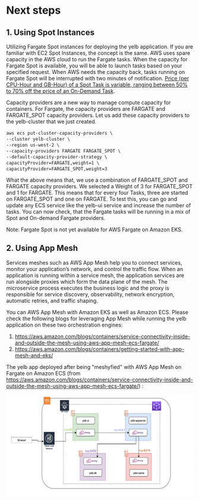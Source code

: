 # Next steps

## 1. Using Spot Instances 

Utilizing Fargate Spot instances for deploying the yelb application. If you are familiar with EC2 Spot Instances, the concept is the same. AWS uses spare capacity in the AWS cloud to run the Fargate tasks. When the capacity for Fargate Spot is available, you will be able to launch tasks based on your specified request. When AWS needs the capacity back, tasks running on Fargate Spot will be interrupted with two minutes of notification. [Price (per CPU-Hour and GB-Hour) of a Spot Task is variable, ranging between 50% to 70% off the price of an On-Demand Task](https://aws.amazon.com/blogs/compute/deep-dive-into-fargate-spot-to-run-your-ecs-tasks-for-up-to-70-less/). 

Capacity providers are a new way to manage compute capacity for containers. For Fargate, the capacity providers are FARGATE and FARGATE_SPOT capacity providers. Let us add these capacity providers to the yelb-cluster that we just created.

```
aws ecs put-cluster-capacity-providers \
--cluster yelb-cluster \
--region us-west-2 \
--capacity-providers FARGATE FARGATE_SPOT \
--default-capacity-provider-strategy \
capacityProvider=FARGATE,weight=1 \
capacityProvider=FARGATE_SPOT,weight=3
```

What the above means that, we use a combination of FARGATE_SPOT and FARGATE capacity providers. We selected a Weight of 3 for FARGATE_SPOT and 1 for FARGATE. This means that for every four Tasks, three are started on FARGATE_SPOT and one on FARGATE. To test this, you can go and update any ECS service like the yelb-ui service and increase the number of tasks. You can now check, that the Fargate tasks will be running in a mix of Spot and On-demand Fargate providers. 

Note: Fargate Spot is not yet available for AWS Fargate on Amazon EKS. 

## 2. Using App Mesh

Services meshes such as AWS App Mesh help you to connect services, monitor your application’s network, and control the traffic flow. When an application is running within a service mesh, the application services are run alongside proxies which form the data plane of the mesh. The microservice process executes the business logic and the proxy is responsible for service discovery, observability, network encryption, automatic retries, and traffic shaping. 

You can AWS App Mesh with Amazon EKS as well as Amazon ECS. Please check the following blogs for leveraging App Mesh while running the yelb application on these two orchestration engines:

1. https://aws.amazon.com/blogs/containers/service-connectivity-inside-and-outside-the-mesh-using-aws-app-mesh-ecs-fargate/ 
2. https://aws.amazon.com/blogs/containers/getting-started-with-app-mesh-and-eks/

The yelb app deployed after being "meshyfied" with AWS App Mesh on Fargate on Amazon ECS (from https://aws.amazon.com/blogs/containers/service-connectivity-inside-and-outside-the-mesh-using-aws-app-mesh-ecs-fargate/) :

![yelb-appmesh](../yelb/images/yelb-appmesh.png)


